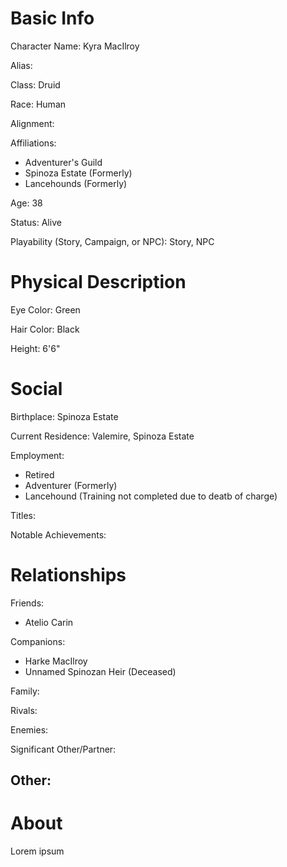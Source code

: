 
# Basic Info
Character Name: Kyra MacIlroy

Alias: 

Class: Druid

Race: Human

Alignment: 

Affiliations: 
 - Adventurer's Guild
 - Spinoza Estate (Formerly)
 - Lancehounds (Formerly)

Age: 38

Status: Alive

Playability (Story, Campaign, or NPC): Story, NPC

# Physical Description
Eye Color: Green

Hair Color: Black

Height: 6'6"

# Social
Birthplace: Spinoza Estate

Current Residence: Valemire, Spinoza Estate

Employment: 
 - Retired
 - Adventurer (Formerly)
 - Lancehound (Training not completed due to deatb of charge)

Titles: 

Notable Achievements:

# Relationships
Friends: 
 - Atelio Carin

Companions: 
 - Harke MacIlroy
 - Unnamed Spinozan Heir (Deceased)

Family: 

Rivals: 

Enemies: 

Significant Other/Partner:

Other: 
 - 

# About
  Lorem ipsum
